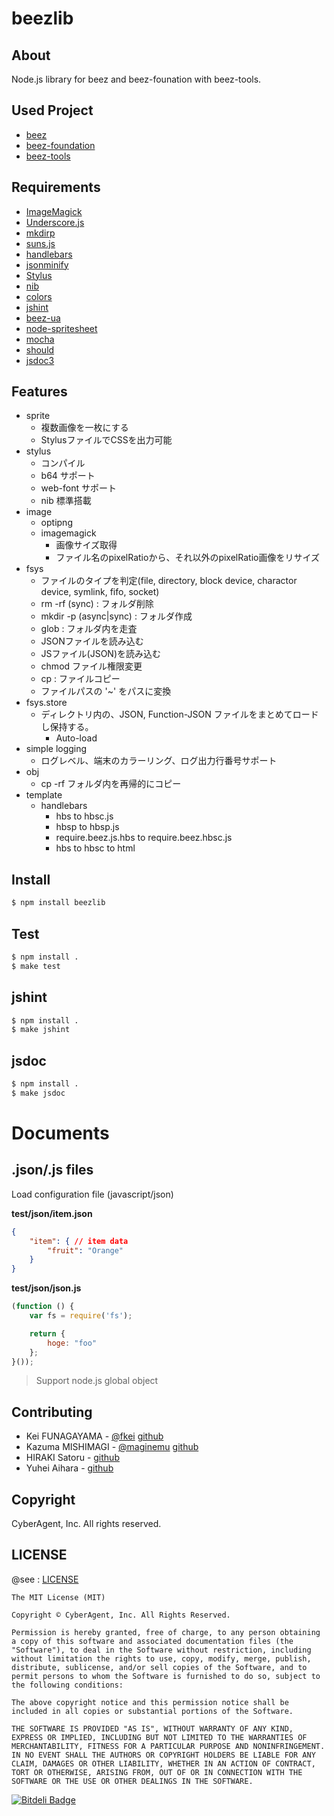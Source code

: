 beezlib
=========

## About

Node.js library for beez and beez-founation with beez-tools.


## Used Project

- [beez](https://github.com/CyberAgent/beez)
- [beez-foundation](https://github.com/CyberAgent/beez-foundation)
- [beez-tools](https://github.com/CyberAgent/beez-tools)

## Requirements

- [ImageMagick](http://www.imagemagick.org/script/index.php)
- [Underscore.js](http://underscorejs.org/)
- [mkdirp](https://github.com/substack/node-mkdirp)
- [suns.js](https://github.com/CyberAgent/suns.js)
- [handlebars](http://handlebarsjs.com/)
- [jsonminify](https://github.com/fkei/JSON.minify)
- [Stylus](http://learnboost.github.com/stylus/)
- [nib](https://github.com/visionmedia/nib)
- [colors](https://npmjs.org/package/colors)
- [jshint](https://npmjs.org/package/jshint)
- [beez-ua](https://github.com/CyberAgent/beez-ua)
- [node-spritesheet](https://github.com/shibucafe/node-spritesheet)
- [mocha](https://npmjs.org/package/mocha)
- [should](https://npmjs.org/package/should)
- [jsdoc3](https://github.com/jsdoc3/jsdoc)


## Features

- sprite
    - 複数画像を一枚にする
    - StylusファイルでCSSを出力可能
- stylus
    - コンパイル
    - b64 サポート
    - web-font サポート
    - nib 標準搭載
- image
    - optipng
    - imagemagick
        - 画像サイズ取得
        - ファイル名のpixelRatioから、それ以外のpixelRatio画像をリサイズ
- fsys
    - ファイルのタイプを判定(file, directory, block device, charactor device, symlink, fifo, socket)
    - rm -rf (sync) : フォルダ削除
    - mkdir -p (async|sync) : フォルダ作成
    - glob : フォルダ内を走査
    - JSONファイルを読み込む
    - JSファイル(JSON)を読み込む
    - chmod ファイル権限変更
    - cp : ファイルコピー
    - ファイルパスの '~' をパスに変換
- fsys.store
    - ディレクトリ内の、JSON, Function-JSON ファイルをまとめてロードし保持する。
        - Auto-load
- simple logging
    - ログレベル、端末のカラーリング、ログ出力行番号サポート
- obj
    - cp -rf フォルダ内を再帰的にコピー
- template
    - handlebars
        - hbs to hbsc.js
        - hbsp to hbsp.js
        - require.beez.js.hbs to require.beez.hbsc.js
        - hbs to hbsc to html

## Install

```sh
$ npm install beezlib
```

## Test

```sh
$ npm install .
$ make test
```

## jshint

```sh
$ npm install .
$ make jshint
```

## jsdoc

```sh
$ npm install .
$ make jsdoc
```

# Documents

## .json/.js files

Load configuration file (javascript/json)

**test/json/item.json**

```json
{
    "item": { // item data
        "fruit": "Orange"
    }
}
```


**test/json/json.js**

```javascript
(function () {
    var fs = require('fs');

    return {
        hoge: "foo"
    };
}());
```

> Support node.js global object


## Contributing


- Kei FUNAGAYAMA - [@fkei](https://twitter.com/fkei) [github](https://github.com/fkei)
- Kazuma MISHIMAGI - [@maginemu](https://twitter.com/maginemu) [github](https://github.com/maginemu)
- HIRAKI Satoru - [github](https://github.com/Layzie)
- Yuhei Aihara - [github](https://github.com/yuhei-a)

## Copyright

CyberAgent, Inc. All rights reserved.

## LICENSE

@see : [LICENSE](https://raw.github.com/CyberAgent/beezlib/master/LICENSE)

```
The MIT License (MIT)

Copyright © CyberAgent, Inc. All Rights Reserved.

Permission is hereby granted, free of charge, to any person obtaining a copy of this software and associated documentation files (the "Software"), to deal in the Software without restriction, including without limitation the rights to use, copy, modify, merge, publish, distribute, sublicense, and/or sell copies of the Software, and to permit persons to whom the Software is furnished to do so, subject to the following conditions:

The above copyright notice and this permission notice shall be included in all copies or substantial portions of the Software.

THE SOFTWARE IS PROVIDED "AS IS", WITHOUT WARRANTY OF ANY KIND, EXPRESS OR IMPLIED, INCLUDING BUT NOT LIMITED TO THE WARRANTIES OF MERCHANTABILITY, FITNESS FOR A PARTICULAR PURPOSE AND NONINFRINGEMENT. IN NO EVENT SHALL THE AUTHORS OR COPYRIGHT HOLDERS BE LIABLE FOR ANY CLAIM, DAMAGES OR OTHER LIABILITY, WHETHER IN AN ACTION OF CONTRACT, TORT OR OTHERWISE, ARISING FROM, OUT OF OR IN CONNECTION WITH THE SOFTWARE OR THE USE OR OTHER DEALINGS IN THE SOFTWARE.

```


[![Bitdeli Badge](https://d2weczhvl823v0.cloudfront.net/CyberAgent/beezlib/trend.png)](https://bitdeli.com/free "Bitdeli Badge")

